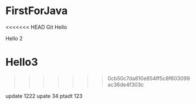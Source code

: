 # FirstForJava
<<<<<<< HEAD
Git
Hello

Hello 2

Hello3
=======
>>>>>>> 0cb50c7da810e854ff5c8f603099ac36de4f303c

update 1222
upate 34
ptadt 123
